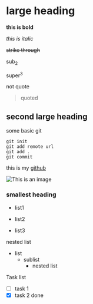 # large heading

**this is bold**

*this is italic*

~~strike through~~

sub<sub>2</sub>

super<sup>3</sup>

not quote

>quoted

## second large heading
some basic git
```
git init
git add remote url
git add .
git commit
```
this is my [github](https://github.com/HarryTSS/gitlearning.git)

![This is an image](https://myoctocat.com/assets/images/base-octocat.svg)
### smallest heading
- list1
+ list2
* list3

nested list
- list
    - sublist 
        - nested list

Task list
- [ ] task 1
- [x] task 2 done
